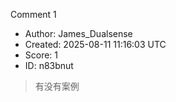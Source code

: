Comment 1

- Author: James_Dualsense
- Created: 2025-08-11 11:16:03 UTC
- Score: 1
- ID: n83bnut

> 有没有案例
